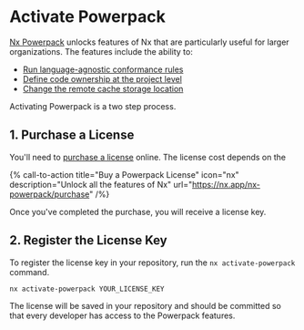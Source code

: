 # Activate Powerpack

[Nx Powerpack](/concepts/powerpack) unlocks features of Nx that are particularly useful for larger organizations. The features include the ability to:

- [Run language-agnostic conformance rules](/features/powerpack-features/conformance)
- [Define code ownership at the project level](/features/powerpack-features/owners)
- [Change the remote cache storage location](/features/powerpack-features/custom-caching)

Activating Powerpack is a two step process.

## 1. Purchase a License

You'll need to [purchase a license](https://nx.app/nx-powerpack/purchase) online. The license cost depends on the

{% call-to-action title="Buy a Powerpack License" icon="nx" description="Unlock all the features of Nx" url="https://nx.app/nx-powerpack/purchase" /%}

Once you've completed the purchase, you will receive a license key.

## 2. Register the License Key

To register the license key in your repository, run the `nx activate-powerpack` command.

```shell
nx activate-powerpack YOUR_LICENSE_KEY
```

The license will be saved in your repository and should be committed so that every developer has access to the Powerpack features.
